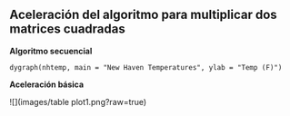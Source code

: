 ## Aceleración del algoritmo para multiplicar dos matrices cuadradas

**Algoritmo secuencial**
```{r, fig.width=6, fig.height=2.5}
dygraph(nhtemp, main = "New Haven Temperatures", ylab = "Temp (F)") 
```
**Aceleración básica**

![](images/table plot1.png?raw=true)
